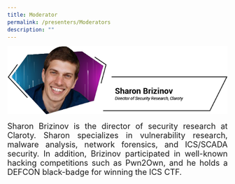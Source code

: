 ```yaml
---
title: Moderator
permalink: /presenters/Moderators
description: ""
---
```


![SharonBrizinov](/images/Speakers/220601%20CSA%20Speakers%20Sharon%20Brizinov.png)

<p style="text-align:justify"><font size="4px">
Sharon Brizinov is the director of security research at Claroty. Sharon specializes in vulnerability research, malware analysis, network forensics, and ICS/SCADA security. In addition, Brizinov participated in well-known hacking competitions such as Pwn2Own, and he holds a DEFCON black-badge for winning the ICS CTF. </font></p>